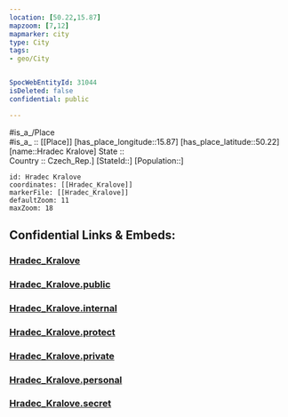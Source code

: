 ```yaml
---
location: [50.22,15.87] 
mapzoom: [7,12] 
mapmarker: city 
type: City
tags:
- geo/City


SpocWebEntityId: 31044
isDeleted: false
confidential: public

---
```

#is_a_/Place  
#is_a_ :: [[Place]] 
[has_place_longitude::15.87] 
[has_place_latitude::50.22] 
[name::Hradec Kralove] 
State ::  
Country :: Czech_Rep.] 
[StateId::] 
[Population::] 



```leaflet
id: Hradec Kralove
coordinates: [[Hradec_Kralove]] 
markerFile: [[Hradec_Kralove]] 
defaultZoom: 11 
maxZoom: 18
```


## Confidential Links & Embeds: 

### [Hradec_Kralove](/_Standards/Earth/Continent/Europe/Europe~Central/Czech_Republic/regions~Czech_Republic/Královéhradecký/City/Hradec_Kralove.md) 

### [Hradec_Kralove.public](/_public/Earth/Continent/Europe/Europe~Central/Czech_Republic/regions~Czech_Republic/Královéhradecký/City/Hradec_Kralove.public.md) 

### [Hradec_Kralove.internal](/_internal/Earth/Continent/Europe/Europe~Central/Czech_Republic/regions~Czech_Republic/Královéhradecký/City/Hradec_Kralove.internal.md) 

### [Hradec_Kralove.protect](/_protect/Earth/Continent/Europe/Europe~Central/Czech_Republic/regions~Czech_Republic/Královéhradecký/City/Hradec_Kralove.protect.md) 

### [Hradec_Kralove.private](/_private/Earth/Continent/Europe/Europe~Central/Czech_Republic/regions~Czech_Republic/Královéhradecký/City/Hradec_Kralove.private.md) 

### [Hradec_Kralove.personal](/_personal/Earth/Continent/Europe/Europe~Central/Czech_Republic/regions~Czech_Republic/Královéhradecký/City/Hradec_Kralove.personal.md) 

### [Hradec_Kralove.secret](/_secret/Earth/Continent/Europe/Europe~Central/Czech_Republic/regions~Czech_Republic/Královéhradecký/City/Hradec_Kralove.secret.md)

